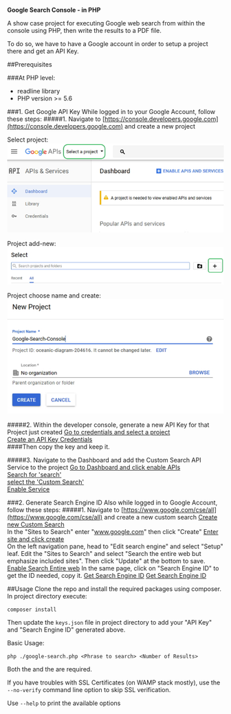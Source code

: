 **Google Search Console - in PHP**

A show case project for executing Google web search from within the console using PHP, then write the results to a PDF file.

To do so, we have to have a Google account in order to setup a project there and get an API Key.

##Prerequisites

###At PHP level: 
* readline library
* PHP version >= 5.6

###1. Get Google API Key 
  While logged in to your Google Account, follow these steps:
  #####1. Navigate to [https://console.developers.google.com](https://console.developers.google.com) and create a new project
  
  
  
  Select project:
  ![Project select](assets/images/guide01.jpg "Project select")  
  
  
  Project add-new:
  ![Project add-new](assets/images/guide02.jpg "Project add-new")
  
  Project choose name and create:
  ![Project choose name and create](assets/images/guide03.jpg "Project choose name and create")
  
  #####2. Within the developer console, generate a new API Key for that Project just created
  [Go to credentials and select a project](assets/images/guide04.jpg)  
  [Create an API Key Credentials](assets/images/guide05.jpg)  
  ####Then copy the key and keep it.
  
  
  
  #####3. Navigate to the Dashboard and add the Custom Search API Service to the project
  [Go to Dashboard and click enable APIs](assets/images/guide06.jpg)  
  [Search for 'search'](assets/images/guide07.jpg)  
  [select the 'Custom Search'](assets/images/guide07.jpg)  
  [Enable Service](assets/images/guide08.jpg)  
    

###2. Generate Search Engine ID
  Also while logged in to Google Account, follow these steps:
  #####1. Navigate to [https://www.google.com/cse/all](https://www.google.com/cse/all) and create a new custom search
  [Create new Custom Search](assets/images/guide21.jpg)  
  In the "Sites to Search" enter "www.google.com" then click "Create"
  [Enter site and click create](assets/images/guide22.jpg)  
  On the left navigation pane, head to "Edit search engine" and select "Setup" leaf.
  Edit the "Sites to Search" and select "Search the entire web but emphasize included sites".
  Then click "Update" at the bottom to save.
  [Enable Search Entire web](assets/images/guide23.jpg) 
  In the same page, click on "Search Engine ID" to get the ID needed, copy it.
  [Get Search Engine ID](assets/images/guide24.jpg) 
  [Get Search Engine ID](assets/images/guide25.jpg) 

  
##Usage
Clone the repo and install the required packages using composer.
In project directory execute:
```
composer install
```

Then update the ```keys.json``` file in project directory to add your "API Key" and "Search Engine ID" generated above.

Basic Usage:
```
php ./google-search.php <Phrase to search> <Number of Results>
```
Both the <Phrase> and the <Number of results> are required.

If you have troubles with SSL Certificates (on WAMP stack mostly), use the ```--no-verify``` command line option to skip SSL verification.

Use ```--help``` to print the available options



